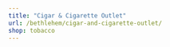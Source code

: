 ```yaml
---
title: "Cigar & Cigarette Outlet"
url: /bethlehem/cigar-and-cigarette-outlet/
shop: tobacco
---
```

